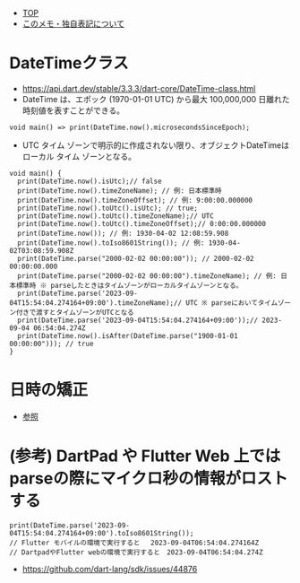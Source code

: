 - [TOP](./README.md)
- [このメモ・独自表記について](../README.md)


# DateTimeクラス
* https://api.dart.dev/stable/3.3.3/dart-core/DateTime-class.html
* DateTime は、エポック (1970-01-01 UTC) から最大 100,000,000 日離れた時刻値を表すことができる。
```
void main() => print(DateTime.now().microsecondsSinceEpoch);
```
* UTC タイム ゾーンで明示的に作成されない限り、オブジェクトDateTimeはローカル タイム ゾーンとなる。
```
void main() {
  print(DateTime.now().isUtc);// false
  print(DateTime.now().timeZoneName); // 例: 日本標準時
  print(DateTime.now().timeZoneOffset); // 例: 9:00:00.000000
  print(DateTime.now().toUtc().isUtc); // true;
  print(DateTime.now().toUtc().timeZoneName);// UTC
  print(DateTime.now().toUtc().timeZoneOffset);// 0:00:00.000000
  print(DateTime.now()); // 例: 1930-04-02 12:08:59.908  
  print(DateTime.now().toIso8601String()); // 例: 1930-04-02T03:08:59.908Z
  print(DateTime.parse("2000-02-02 00:00:00")); // 2000-02-02 00:00:00.000
  print(DateTime.parse("2000-02-02 00:00:00").timeZoneName); // 例: 日本標準時 ※ parseしたときはタイムゾーンがローカルタイムゾーンとなる。
  print(DateTime.parse('2023-09-04T15:54:04.274164+09:00').timeZoneName);// UTC ※ parseにおいてタイムゾーン付きで渡すとタイムゾーンがUTCとなる
  print(DateTime.parse('2023-09-04T15:54:04.274164+09:00'));// 2023-09-04 06:54:04.274Z
  print(DateTime.now().isAfter(DateTime.parse("1900-01-01 00:00:00"))); // true
}
```

# 日時の矯正
* [参照](./dart_fake_async.md)


# (参考) DartPad や Flutter Web 上ではparseの際にマイクロ秒の情報がロストする
```
print(DateTime.parse('2023-09-04T15:54:04.274164+09:00').toIso8601String());
// Flutter モバイルの環境で実行すると 　2023-09-04T06:54:04.274164Z
// DartpadやFlutter webの環境で実行すると　2023-09-04T06:54:04.274Z
```
* https://github.com/dart-lang/sdk/issues/44876
  


